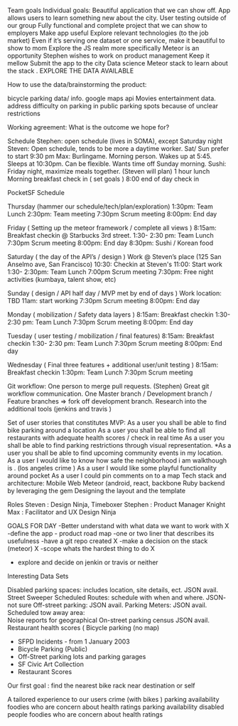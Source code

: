 Team goals
Individual goals:
Beautiful application that we can show off.
App allows users to learn something new about the city.
User testing outside of our group
Fully functional and complete project that we can show to employers
Make app useful
Explore relevant technologies (to the job market)
Even if it’s serving one dataset or one service, make it beautiful to show to mom
Explore the JS realm more specifically
Meteor is an opportunity
Stephen wishes to work on product management
Keep it mellow
Submit the app to the city
 Data science 
Meteor stack to learn about the stack . 
EXPLORE THE DATA AVAILABLE 

How to use the data/brainstorming the product:

bicycle parking data/ info.
google maps api
Movies entertainment data.
address difficulty on parking in public parking spots because of unclear restrictions

Working agreement:
What is the outcome we hope for?

Schedule
Stephen: open schedule (lives in SOMA), except Saturday night
Steven: Open schedule, tends to be more a daytime worker. Sat/ Sun prefer to start 9:30 pm
Max: Burlingame. Morning person. Wakes up at 5:45. Sleeps at 10:30pm. Can be flexible. Wants time off Sunday morning. 
Sushi: Friday night, maximize meals together. (Steven will plan)
1 hour lunch 
Morning breakfast check in ( set goals ) 
8:00 end of day check in 



PocketSF Schedule

Thursday (hammer our schedule/tech/plan/exploration)
1:30pm: Team Lunch
2:30pm: Team meeting
7:30pm Scrum meeting
8:00pm: End day

Friday ( Setting up the meteor framework / complete all views ) 
8:15am: Breakfast checkin @ Starbucks 3rd street. 
1:30- 2:30 pm: Team Lunch
7:30pm Scrum meeting
8:00pm: End day
8:30pm: Sushi / Korean food

Saturday ( the day of the API’s / design ) 
Work @ Steven’s place (125 San Anselmo ave, San Francisco)
10:30: Checkin at Steven's
11:00: Start work
1:30- 2:30pm: Team Lunch
7:00pm Scrum meeting
7:30pm: Free night activities (kumbaya, talent show, etc)

Sunday ( design / API half day / MVP met by end of days  ) 
Work location: TBD
11am: start working
7:30pm Scrum meeting
 8:00pm: End day

Monday ( mobilization / Safety data layers ) 
8:15am: Breakfast checkin
1:30- 2:30 pm: Team Lunch
7:30pm Scrum meeting
8:00pm: End day

Tuesday ( user testing / mobilization / final features) 
8:15am: Breakfast checkin
1:30- 2:30 pm: Team Lunch
7:30pm Scrum meeting
8:00pm: End day

Wednesday ( Final three features + additional user/unit testing ) 
8:15am: Breakfast checkin
1:30pm: Team Lunch
7:30pm Scrum meeting

Git workflow:
One person to merge pull requests. (Stephen)
Great git workflow communication.
One Master branch / Development branch / Feature branches => fork off development branch.
Research into the additional tools (jenkins and travis )

Set of user stories that constitutes MVP:
As a user you shall be able to find bike parking around a location 
As a user you shall be able to find all restaurants with adequate health scores / check in real time 
As a user you shall be able to find parking restrictions through visual representation.
*As a user you shall be able to find upcoming community events in my location. 
As a user I would like to know how safe the neighborhood i am walkthough is .
(los angeles crime ) 
As a user I would like some playful  functionality around pocket 
As a user I could pin comments on to a map 
Tech stack and architecture:
Mobile 
Web
Meteor (android, react, 
backbone 
Ruby backend by leveraging the gem
Designing the layout and the template  

Roles
Steven : Design Ninja, Timeboxer
Stephen : Product Manager Knight 
Max : Facilitator and UX Design Ninja 

GOALS FOR DAY 
-Better understand with what data we want to work with X
-define the app 
	- product road map 
	-one or two liner that describes its usefulness 
-have a git repo created X
-make a decision on the stack (meteor) X
-scope whats the hardest thing to do X
- explore and decide on jenkin or travis or neither 


Interesting Data Sets

Disabled parking spaces: includes location, site details, ect. JSON avail.
Street Sweeper Scheduled Routes: schedule with when and where. JSON- not sure
Off-street parking: JSON avail.
Parking Meters:  JSON avail.
Scheduled tow away area:  
Noise reports for geographical 
On-street parking census JSON avail.
Restaurant health scores (
Bicycle parking (no map) 
- SFPD Incidents - from 1 January 2003
- Bicycle Parking (Public)
- Off-Street parking lots and parking garages
- SF Civic Art Collection
- Restaurant Scores




Our first goal : find the nearest bike rack near destination or self 

A tailored experience to our users 
crime (with bikes )
parking availability 
foodies who are concern about health ratings 
parking availability 
disabled people 
foodies who are concern about health ratings 





